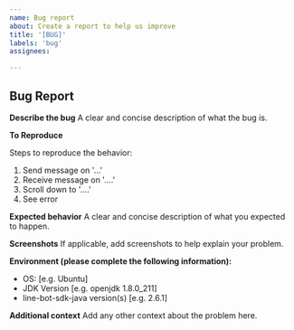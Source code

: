 ```yaml
---
name: Bug report
about: Create a report to help us improve
title: '[BUG]'
labels: 'bug'
assignees:

---
```


## Bug Report
<!-- First of all: Have you checked the docs https://developers.line.biz/en/docs/messaging-api/overview/, Q&A page https://developers.line.biz/en/faq/, https://www.line-community.me/questions, GitHub issues whether someone else has already reported your issue? -->

**Describe the bug**
A clear and concise description of what the bug is.

**To Reproduce**
<!-- It would be appreciate if you share the minimal complete reproducible Java/Kotlin/Scala/Groovy/… code or Repo link: -->
Steps to reproduce the behavior:
1. Send message on '...'
2. Receive message on '....'
3. Scroll down to '....'
4. See error

**Expected behavior**
A clear and concise description of what you expected to happen.

**Screenshots**
If applicable, add screenshots to help explain your problem.

**Environment (please complete the following information):**
 - OS: [e.g. Ubuntu]
 - JDK Version [e.g. openjdk 1.8.0_211]
 - line-bot-sdk-java version(s) [e.g. 2.6.1]

**Additional context**
Add any other context about the problem here.

